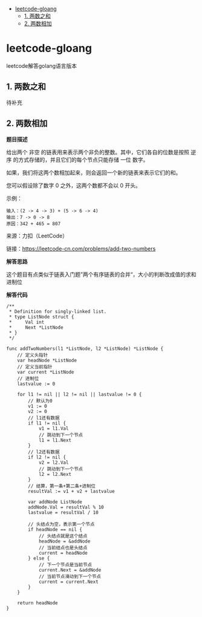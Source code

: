 - [leetcode-gloang](#leetcode-gloang)
  * [1. 两数之和](#1-----)
  * [2. 两数相加](#2-----)


# leetcode-gloang
leetcode解答golang语言版本

## 1. 两数之和

待补充

## 2. 两数相加

**题目描述**

给出两个 非空 的链表用来表示两个非负的整数。其中，它们各自的位数是按照 逆序 的方式存储的，并且它们的每个节点只能存储 一位 数字。

如果，我们将这两个数相加起来，则会返回一个新的链表来表示它们的和。

您可以假设除了数字 0 之外，这两个数都不会以 0 开头。

示例：
```
输入：(2 -> 4 -> 3) + (5 -> 6 -> 4)
输出：7 -> 0 -> 8
原因：342 + 465 = 807
```

来源：力扣（LeetCode）

链接：https://leetcode-cn.com/problems/add-two-numbers

**解答思路**

这个题目有点类似于链表入门题”两个有序链表的合并“，大小的判断改成值的求和进制位

**解答代码**
```golang
/**
 * Definition for singly-linked list.
 * type ListNode struct {
 *     Val int
 *     Next *ListNode
 * }
 */

func addTwoNumbers(l1 *ListNode, l2 *ListNode) *ListNode {
    // 定义头指针
    var headNode *ListNode
    // 定义当前指针
    var current *ListNode
    // 进制位
    lastvalue := 0

    for l1 != nil || l2 != nil || lastvalue != 0 {
        // 默认为0
        v1 := 0
        v2 := 0
        // l1还有数据
        if l1 != nil {
            v1 = l1.Val
            // 跳动到下一个节点
            l1 = l1.Next
        }
        // l2还有数据
        if l2 != nil {
            v2 = l2.Val
            // 跳动到下一个节点
            l2 = l2.Next
        }
        // 结算，第一条+第二条+进制位
        resultVal := v1 + v2 + lastvalue

        var addNode ListNode
        addNode.Val = resultVal % 10
        lastvalue = resultVal / 10

        // 头结点为空，表示第一个节点
        if headNode == nil {
            // 头结点就是这个结点
            headNode = &addNode
            // 当前结点也是头结点
            current = headNode            
        } else {
            // 下一个节点是当前节点
            current.Next = &addNode
            // 当前节点滑动到下一个节点
            current = current.Next 
        }
    }
    
    return headNode
}
```



